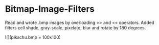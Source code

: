 # Bitmap-Image-Filters
Read and wrote .bmp images by overloading >> and << operators. Added filters cell shade, gray-scale, pixelate, blur and rotate by 180 degrees.

![](pikachu.bmp = 100x100)
